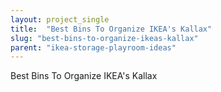 ```yaml
---
layout: project_single
title:  "Best Bins To Organize IKEA's Kallax"
slug: "best-bins-to-organize-ikeas-kallax"
parent: "ikea-storage-playroom-ideas"
---
```

Best Bins To Organize IKEA's Kallax